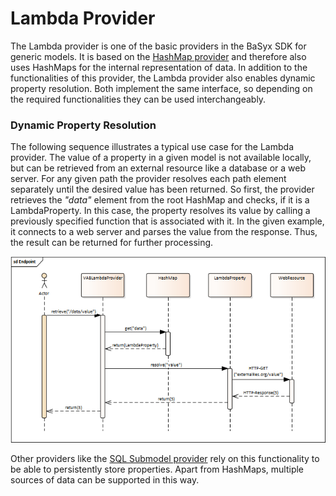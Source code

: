 # Lambda Provider

The Lambda provider is one of the basic providers in the BaSyx SDK for generic models. It is based on the [HashMap provider](./hashmap_provider.md) and therefore also uses HashMaps for the internal representation of data. In addition to the functionalities of this provider, the Lambda provider also enables dynamic property resolution. Both implement the same interface, so depending on the required functionalities they can be used interchangeably.

### Dynamic Property Resolution

The following sequence illustrates a typical use case for the Lambda provider. The value of a property in a given model is not available locally, but can be retrieved from an external resource like a database or a web server. For any given path the provider resolves each path element separately until the desired value has been returned. So first, the provider retrieves the *"data"* element from the root HashMap and checks, if it is a LambdaProperty. In this case, the property resolves its value by calling a previously specified function that is associated with it. In the given example, it connects to a web server and parses the value from the response. Thus, the result can be returned for further processing.


![An example showing how the VABLambdaProvider can resolve properties using external web resources](./images/VABLambdaValueResolution.png)

Other providers like the [SQL Submodel provider](sql_submodel_provider.md) rely on this functionality to be able to persistently store properties. Apart from HashMaps, multiple sources of data can be supported in this way.